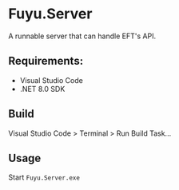 # Fuyu.Server

A runnable server that can handle EFT's API.

## Requirements:

- Visual Studio Code
- .NET 8.0 SDK

## Build

Visual Studio Code > Terminal > Run Build Task...

## Usage

Start `Fuyu.Server.exe`